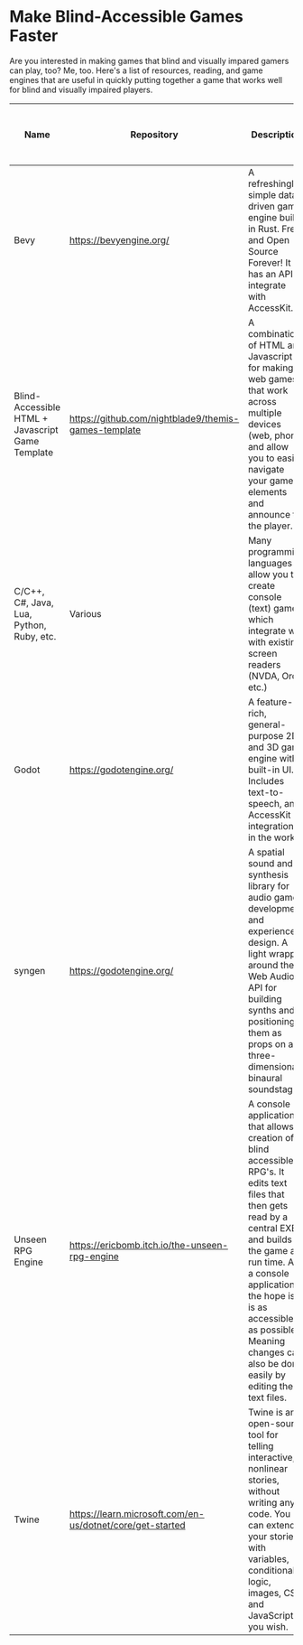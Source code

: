 # Make Blind-Accessible Games Faster

Are you interested in making games that blind and visually impared gamers can play, too? Me, too. Here's a list of resources, reading, and game engines that are useful in quickly putting together a game that works well for blind and visually impaired players.


| Name | Repository | Description | Can output to screen readers? | Uses Text-to-Speech? | Exported Game Runs on (OSes) |
| --- | --- | --- | --- | --- | --- |
| Bevy | https://bevyengine.org/ | A refreshingly simple data-driven game engine built in Rust. Free and Open Source Forever! It has an API to integrate with AccessKit. | Yes | No | Windows, Linux, Mac, Web |
| Blind-Accessible HTML + Javascript Game Template | https://github.com/nightblade9/themis-games-template | A combination of HTML and Javascript for making web games that work across multiple devices (web, phone) and allow you to easily navigate your game elements and announce to the player. | Yes | No | Web |
| C/C++, C#, Java, Lua, Python, Ruby, etc.  | Various | Many programming languages allow you to create console (text) games, which integrate well with existing screen readers (NVDA, Orca, etc.) | Yes | No | Windows, Linux, Mac |
| Godot  | https://godotengine.org/ | A feature-rich, general-purpose 2D and 3D game engine with built-in UI. Includes text-to-speech, and AccessKit integration is in the works. | No | Yes | Windows, Linux, Mac, Web, Mobile |
| syngen  | https://godotengine.org/ | A spatial sound and synthesis library for audio game development and experience design. A light wrapper around the Web Audio API for building synths and positioning them as props on a three-dimensional binaural soundstag | No | No | ??? |
| Unseen RPG Engine | https://ericbomb.itch.io/the-unseen-rpg-engine | A console application that allows creation of blind accessible RPG's. It edits text files that then gets read by a central EXE and builds the game at run time. As a console application the hope is it is as accessible as possible.  Meaning changes can also be done easily by editing these text files. | Yes | No | Windows |
| Twine | https://learn.microsoft.com/en-us/dotnet/core/get-started | Twine is an open-source tool for telling interactive, nonlinear stories, without writing any code. You can extend your stories with variables, conditional logic, images, CSS, and JavaScript if you wish. | Yes | No | Web |
